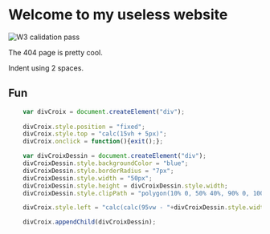 # Welcome to my useless website
![W3 calidation pass](https://jigsaw.w3.org/css-validator/images/vcss)

The 404 page is pretty cool.

Indent using 2 spaces.

## Fun
```js
    var divCroix = document.createElement("div");
    
    divCroix.style.position = "fixed";
    divCroix.style.top = "calc(15vh + 5px)";
    divCroix.onclick = function(){exit();};

    var divCroixDessin = document.createElement("div");
    divCroixDessin.style.backgroundColor = "blue";
    divCroixDessin.style.borderRadius = "7px";
    divCroixDessin.style.width = "50px";
    divCroixDessin.style.height = divCroixDessin.style.width;
    divCroixDessin.style.clipPath = "polygon(10% 0, 50% 40%, 90% 0, 100% 10%, 60% 50%, 100% 90%, 90% 100%, 50% 60%, 10% 100%, 0 90%, 40% 50%, 0 10%)";

    divCroix.style.left = "calc(calc(95vw - "+divCroixDessin.style.width+") - 5px)";

    divCroix.appendChild(divCroixDessin);
```
